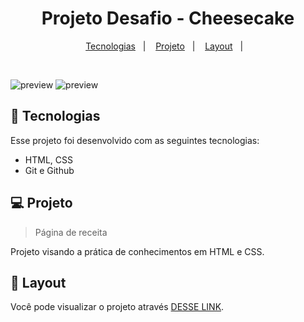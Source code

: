   <h1 align="center"> Projeto Desafio - Cheesecake</h1>

  <p align="center">
    <a href="#-tecnologias">Tecnologias</a>&nbsp;&nbsp;&nbsp;|&nbsp;&nbsp;&nbsp;
    <a href="#-projeto">Projeto</a>&nbsp;&nbsp;&nbsp;|&nbsp;&nbsp;&nbsp;
    <a href="#-layout">Layout</a>&nbsp;&nbsp;&nbsp;|&nbsp;&nbsp;&nbsp;
  </p>

  <br>
   
  ![preview](preview.png) ![preview](preview1.png)
 

## 🚀 Tecnologias

Esse projeto foi desenvolvido com as seguintes tecnologias:

- HTML, CSS
- Git e Github

## 💻 Projeto

> Página de receita

Projeto visando a prática de conhecimentos em HTML e CSS.

## 🔖 Layout

Você pode visualizar o projeto através [DESSE LINK](https://felipepleao.github.io/clone-projects/projeto03-Cheesecake).
